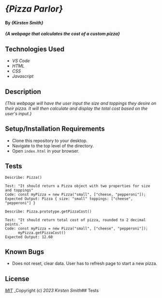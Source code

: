# _{Pizza Parlor}_

#### By _**{Kirsten Smith}**_

#### _{A webpage that calculates the cost of a custom pizza}_

## Technologies Used

* _VS Code_
* _HTML_
* _CSS_
* _Javascript_


## Description

_{This webpage will have the user input the size and toppings they desire on their pizza. It will then calculate and display the total cost based on the user's input.}_

## Setup/Installation Requirements

* Clone this repository to your desktop.
* Navigate to the top level of the directory. 
* Open `index.html` in your browser. 

## Tests
```
Describe: Pizza()

Test: "It should return a Pizza object with two properties for size and toppings"
Code: const myPizza = new Pizza("small", ["cheese, "pepperoni"]);
Expected Output: Pizza { size: "small" toppings: ["cheese", "pepperoni"] }

Describe: Pizza.prototype.getPizzaCost()

Test: "It should return total cost of pizza, rounded to 2 decimal points."
Code: const myPizza = new Pizza("small", ["cheese", "pepperoni"]);
      myPizza.getPizzaCost()
Expected Output: 12.60

```
## Known Bugs

* Does not reset, clear data. User has to refresh page to start a new pizza.


## License

_[MIT](LICENSE.txt)_
_Copyright (c) _2023_ _Kirsten Smith_## Tests
